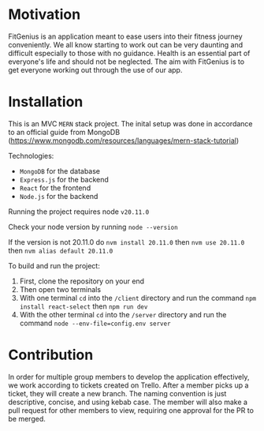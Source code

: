 # Motivation

FitGenius is an application meant to ease users into their fitness journey conveniently.
We all know starting to work out can be very daunting and difficult especially to those with no guidance.
Health is an essential part of everyone's life and should not be neglected.
The aim with FitGenius is to get everyone working out through the use of our app.

# Installation

This is an MVC `MERN` stack project. The inital setup was done in accordance to an official guide from MongoDB (https://www.mongodb.com/resources/languages/mern-stack-tutorial)

Technologies:
- `MongoDB` for the database
- `Express.js` for the backend
- `React` for the frontend
- `Node.js` for the backend

Running the project requires node `v20.11.0`

Check your node version by running
`node --version`

If the version is not 20.11.0 do
`nvm install 20.11.0`
then
`nvm use 20.11.0`
then
`nvm alias default 20.11.0`

To build and run the project:
1. First, clone the repository on your end
2. Then open two terminals
3. With one terminal `cd` into the `/client` directory and run the command  `npm install react-select` then `npm run dev`
4. With the other terminal `cd` into the `/server` directory and run the command `node --env-file=config.env server`

# Contribution

In order for multiple group members to develop the application effectively, we work according to tickets created on Trello.
After a member picks up a ticket, they will create a new branch. The naming convention is just descriptive, concise, and using kebab case.
The member will also make a pull request for other members to view, requiring one approval for the PR to be merged.
